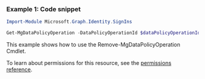 ### Example 1: Code snippet

```powershellImport-Module Microsoft.Graph.Identity.SignIns

Get-MgDataPolicyOperation -DataPolicyOperationId $dataPolicyOperationId
```
This example shows how to use the Remove-MgDataPolicyOperation Cmdlet.
To learn about permissions for this resource, see the [permissions reference](/graph/permissions-reference).

